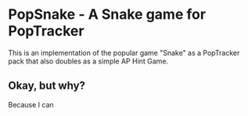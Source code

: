# PopSnake - A Snake game for PopTracker

This is an implementation of the popular game "Snake" as a PopTracker pack
that also doubles as a simple AP Hint Game.

## Okay, but why?

Because I can

